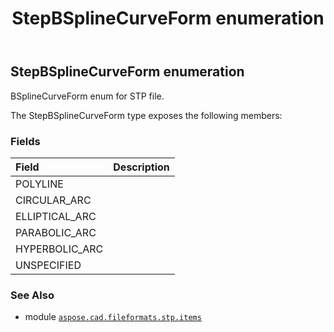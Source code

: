 ﻿---
title: StepBSplineCurveForm enumeration
second_title: Aspose.CAD for Python via .NET API References
description: 
type: docs
weight: 560
url: /aspose.cad.fileformats.stp.items/stepbsplinecurveform/
is_root: false
---

## StepBSplineCurveForm enumeration

BSplineCurveForm enum for STP file.



The StepBSplineCurveForm type exposes the following members:

### Fields
| Field | Description |
| :- | :- |
| POLYLINE |  |
| CIRCULAR_ARC |  |
| ELLIPTICAL_ARC |  |
| PARABOLIC_ARC |  |
| HYPERBOLIC_ARC |  |
| UNSPECIFIED |  |



### See Also
* module [`aspose.cad.fileformats.stp.items`](..)
